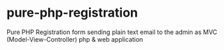 # pure-php-registration
Pure PHP Registration form sending plain text email to the admin as MVC (Model-View-Controller) php & web application
